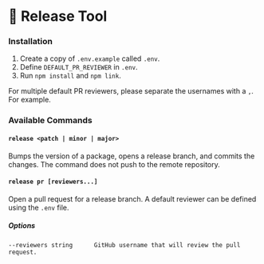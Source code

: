 # :wrench: Release Tool

### Installation

1. Create a copy of `.env.example` called `.env`.
2. Define `DEFAULT_PR_REVIEWER` in `.env`.
3. Run `npm install` and `npm link`.

For multiple default PR reviewers, please separate the usernames with a `,`. For example.

### Available Commands

#### `release <patch | minor | major>`

Bumps the version of a package, opens a release branch, and commits the changes. The command does not push to the remote repository.

#### `release pr [reviewers...]`

Open a pull request for a release branch. A default reviewer can be defined using the  `.env` file.

##### Options

```
--reviewers string		GitHub username that will review the pull request.
```

